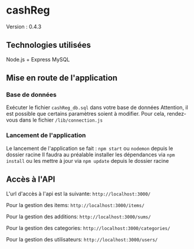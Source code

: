 # cashReg

Version : 0.4.3

## Technologies utilisées

Node.js + Express
MySQL

## Mise en route de l'application

### Base de données

Exécuter le fichier `cashReg_db.sql` dans votre base de données
Attention, il est possible que certains paramètres soient à modifier. Pour cela, rendez-vous dans le fichier `/lib/connection.js`

### Lancement de l'application

Le lancement de l'application se fait : `npm start` ou `nodemon` depuis le dossier racine
Il faudra au préalable installer les dépendances via `npm install` ou les mettre à jour via `npm update` depuis le dossier racine

## Accès à l'API

L'url d'accès à l'api est la suivante: `http://localhost:3000/`

Pour la gestion des items: `http://localhost:3000/items/`

Pour la gestion des additions: `http://localhost:3000/sums/`

Pour la gestion des categories: `http://localhost:3000/categories/`

Pour la gestion des utilisateurs: `http://localhost:3000/users/`